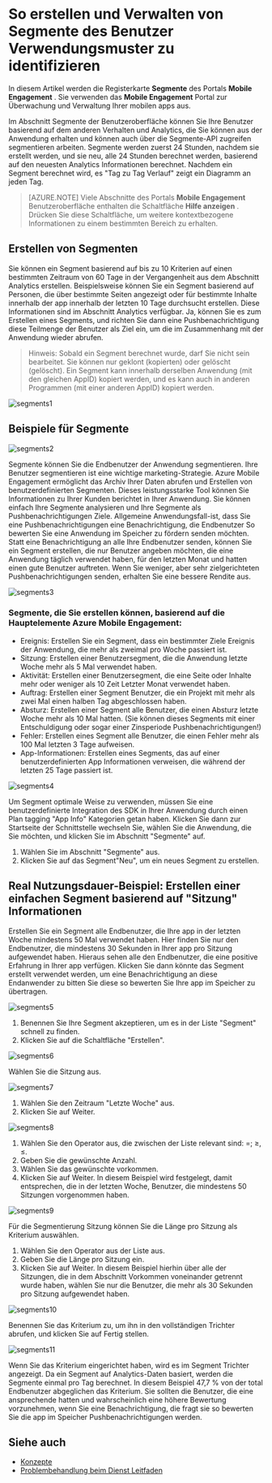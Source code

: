 <properties 
   pageTitle="Azure mobilen Engagement Benutzeroberfläche - Segmente" 
   description="Informationen Sie zum Erstellen und Verwalten von Segmente des Benutzer Verwendungsmuster mit Azure Mobile Engagement zu identifizieren" 
   services="mobile-engagement" 
   documentationCenter="" 
   authors="piyushjo" 
   manager="dwrede" 
   editor=""/>

<tags
   ms.service="mobile-engagement"
   ms.devlang="na"
   ms.topic="article"
   ms.tgt_pltfrm="mobile-multiple"
   ms.workload="mobile" 
   ms.date="08/19/2016"
   ms.author="piyushjo"/>

# <a name="how-to-create-and-manage-segments-of-users-to-identify-usage-patterns"></a>So erstellen und Verwalten von Segmente des Benutzer Verwendungsmuster zu identifizieren

In diesem Artikel werden die Registerkarte **Segmente** des Portals **Mobile Engagement** . Sie verwenden das **Mobile Engagement** Portal zur Überwachung und Verwaltung Ihrer mobilen apps aus.

Im Abschnitt Segmente der Benutzeroberfläche können Sie Ihre Benutzer basierend auf dem anderen Verhalten und Analytics, die Sie können aus der Anwendung erhalten und können auch über die Segmente-API zugreifen segmentieren arbeiten. Segmente werden zuerst 24 Stunden, nachdem sie erstellt werden, und sie neu, alle 24 Stunden berechnet werden, basierend auf den neuesten Analytics Informationen berechnet. Nachdem ein Segment berechnet wird, es "Tag zu Tag Verlauf" zeigt ein Diagramm an jeden Tag.


>[AZURE.NOTE] Viele Abschnitte des Portals **Mobile Engagement** Benutzeroberfläche enthalten die Schaltfläche **Hilfe anzeigen** . Drücken Sie diese Schaltfläche, um weitere kontextbezogene Informationen zu einem bestimmten Bereich zu erhalten.

## <a name="create-segments"></a>Erstellen von Segmenten
Sie können ein Segment basierend auf bis zu 10 Kriterien auf einen bestimmten Zeitraum von 60 Tage in der Vergangenheit aus dem Abschnitt Analytics erstellen. Beispielsweise können Sie ein Segment basierend auf Personen, die über bestimmte Seiten angezeigt oder für bestimmte Inhalte innerhalb der app innerhalb der letzten 10 Tage durchsucht erstellen. Diese Informationen sind im Abschnitt Analytics verfügbar. Ja, können Sie es zum Erstellen eines Segments, und richten Sie dann eine Pushbenachrichtigung diese Teilmenge der Benutzer als Ziel ein, um die im Zusammenhang mit der Anwendung wieder abrufen. 
 
> Hinweis: Sobald ein Segment berechnet wurde, darf Sie nicht sein bearbeitet. Sie können nur geklont (kopierten) oder gelöscht (gelöscht). Ein Segment kann innerhalb derselben Anwendung (mit den gleichen AppID) kopiert werden, und es kann auch in anderen Programmen (mit einer anderen AppID) kopiert werden. 
 
 ![segments1][35] 

## <a name="examples-segments"></a>Beispiele für Segmente
 ![segments2][36]

Segmente können Sie die Endbenutzer der Anwendung segmentieren.
Ihre Benutzer segmentieren ist eine wichtige marketing-Strategie. Azure Mobile Engagement ermöglicht das Archiv Ihrer Daten abrufen und Erstellen von benutzerdefinierten Segmenten. Dieses leistungsstarke Tool können Sie Informationen zu Ihrer Kunden berichtet in Ihrer Anwendung. Sie können einfach Ihre Segmente analysieren und Ihre Segmente als Pushbenachrichtigungen Ziele.
Allgemeine Anwendungsfall-ist, dass Sie eine Pushbenachrichtigungen eine Benachrichtigung, die Endbenutzer So bewerten Sie eine Anwendung im Speicher zu fördern senden möchten. Statt eine Benachrichtigung an alle Ihre Endbenutzer senden, können Sie ein Segment erstellen, die nur Benutzer angeben möchten, die eine Anwendung täglich verwendet haben, für den letzten Monat und hatten einen gute Benutzer auftreten. Wenn Sie weniger, aber sehr zielgerichteten Pushbenachrichtigungen senden, erhalten Sie eine bessere Rendite aus.
 
 ![segments3][37]

### <a name="segments-you-can-create-based-on-the-major-azure-mobile-engagement-elements"></a>Segmente, die Sie erstellen können, basierend auf die Hauptelemente Azure Mobile Engagement:
- Ereignis: Erstellen Sie ein Segment, dass ein bestimmter Ziele Ereignis der Anwendung, die mehr als zweimal pro Woche passiert ist. 
- Sitzung: Erstellen einer Benutzersegment, die die Anwendung letzte Woche mehr als 5 Mal verwendet haben.
- Aktivität: Erstellen einer Benutzersegment, die eine Seite oder Inhalte mehr oder weniger als 10 Zeit Letzter Monat verwendet haben.
- Auftrag: Erstellen einer Segment Benutzer, die ein Projekt mit mehr als zwei Mal einen halben Tag abgeschlossen haben.
- Absturz: Erstellen einer Segment alle Benutzer, die einen Absturz letzte Woche mehr als 10 Mal hatten. (Sie können dieses Segments mit einer Entschuldigung oder sogar einer Zinsperiode Pushbenachrichtigungen!)
- Fehler: Erstellen eines Segment alle Benutzer, die einen Fehler mehr als 100 Mal letzten 3 Tage aufweisen.
- App-Informationen: Erstellen eines Segments, das auf einer benutzerdefinierten App Informationen verweisen, die während der letzten 25 Tage passiert ist.
 
 ![segments4][38]

Um Segment optimale Weise zu verwenden, müssen Sie eine benutzerdefinierte Integration des SDK in Ihrer Anwendung durch einen Plan tagging "App Info" Kategorien getan haben.
Klicken Sie dann zur Startseite der Schnittstelle wechseln Sie, wählen Sie die Anwendung, die Sie möchten, und klicken Sie im Abschnitt "Segmente" auf.

1. Wählen Sie im Abschnitt "Segmente" aus.
2. Klicken Sie auf das Segment"Neu", um ein neues Segment zu erstellen.

## <a name="real-life-example-create-a-simple-segment-based-on-session-information"></a>Real Nutzungsdauer-Beispiel: Erstellen einer einfachen Segment basierend auf "Sitzung" Informationen
Erstellen Sie ein Segment alle Endbenutzer, die Ihre app in der letzten Woche mindestens 50 Mal verwendet haben. Hier finden Sie nur den Endbenutzer, die mindestens 30 Sekunden in Ihrer app pro Sitzung aufgewendet haben. Hieraus sehen alle den Endbenutzer, die eine positive Erfahrung in Ihrer app verfügen. Klicken Sie dann könnte das Segment erstellt verwendet werden, um eine Benachrichtigung an diese Endanwender zu bitten Sie diese so bewerten Sie Ihre app im Speicher zu übertragen.
 
 ![segments5][39]

1. Benennen Sie Ihre Segment akzeptieren, um es in der Liste "Segment" schnell zu finden.
2. Klicken Sie auf die Schaltfläche "Erstellen".
 
 ![segments6][40]

Wählen Sie die Sitzung aus.
 
 ![segments7][41]

1. Wählen Sie den Zeitraum "Letzte Woche" aus.
2. Klicken Sie auf Weiter.
 
 ![segments8][42]

1. Wählen Sie den Operator aus, die zwischen der Liste relevant sind: =; ≥, ≤.
2. Geben Sie die gewünschte Anzahl.
3. Wählen Sie das gewünschte vorkommen. 
4. Klicken Sie auf Weiter.
In diesem Beispiel wird festgelegt, damit entsprechen, die in der letzten Woche, Benutzer, die mindestens 50 Sitzungen vorgenommen haben.
 
 ![segments9][43]

Für die Segmentierung Sitzung können Sie die Länge pro Sitzung als Kriterium auswählen.

1. Wählen Sie den Operator aus der Liste aus.
2. Geben Sie die Länge pro Sitzung ein.
3. Klicken Sie auf Weiter.
In diesem Beispiel hierhin über alle der Sitzungen, die in dem Abschnitt Vorkommen voneinander getrennt wurde haben, wählen Sie nur die Benutzer, die mehr als 30 Sekunden pro Sitzung aufgewendet haben.
 
 ![segments10][44]

Benennen Sie das Kriterium zu, um ihn in den vollständigen Trichter abrufen, und klicken Sie auf Fertig stellen.
 
 ![segments11][45]

Wenn Sie das Kriterium eingerichtet haben, wird es im Segment Trichter angezeigt.
Da ein Segment auf Analytics-Daten basiert, werden die Segmente einmal pro Tag berechnet.
In diesem Beispiel 47,7 % von der total Endbenutzer abgeglichen das Kriterium. Sie sollten die Benutzer, die eine ansprechende hatten und wahrscheinlich eine höhere Bewertung vorzunehmen, wenn Sie eine Benachrichtigung, die fragt sie so bewerten Sie die app im Speicher Pushbenachrichtigungen werden.


## <a name="see-also"></a>Siehe auch

- [Konzepte][Link 6]
- [Problembehandlung beim Dienst Leitfaden][Link 24]

<!--Image references-->
[1]: ./media/mobile-engagement-user-interface-navigation/navigation1.png
[2]: ./media/mobile-engagement-user-interface-home/home1.png
[3]: ./media/mobile-engagement-user-interface-home/home2.png
[4]: ./media/mobile-engagement-user-interface-home/home3.png
[5]: ./media/mobile-engagement-user-interface-home/home4.png
[6]: ./media/mobile-engagement-user-interface-home/home5.png
[7]: ./media/mobile-engagement-user-interface-my-account/myaccount1.png
[8]: ./media/mobile-engagement-user-interface-my-account/myaccount2.png
[9]: ./media/mobile-engagement-user-interface-my-account/myaccount3.png
[10]: ./media/mobile-engagement-user-interface-analytics/analytics1.png
[11]: ./media/mobile-engagement-user-interface-analytics/analytics2.png
[12]: ./media/mobile-engagement-user-interface-analytics/analytics3.png
[13]: ./media/mobile-engagement-user-interface-analytics/analytics4.png
[14]: ./media/mobile-engagement-user-interface-monitor/monitor1.png
[15]: ./media/mobile-engagement-user-interface-monitor/monitor2.png
[16]: ./media/mobile-engagement-user-interface-monitor/monitor3.png
[17]: ./media/mobile-engagement-user-interface-monitor/monitor4.png
[18]: ./media/mobile-engagement-user-interface-reach/reach1.png
[19]: ./media/mobile-engagement-user-interface-reach/reach2.png
[20]: ./media/mobile-engagement-user-interface-reach-campaign/Reach-Campaign1.png
[21]: ./media/mobile-engagement-user-interface-reach-campaign/Reach-Campaign2.png
[22]: ./media/mobile-engagement-user-interface-reach-campaign/Reach-Campaign3.png
[23]: ./media/mobile-engagement-user-interface-reach-campaign/Reach-Campaign4.png
[24]: ./media/mobile-engagement-user-interface-reach-campaign/Reach-Campaign5.png
[25]: ./media/mobile-engagement-user-interface-reach-campaign/Reach-Campaign6.png
[26]: ./media/mobile-engagement-user-interface-reach-campaign/Reach-Campaign7.png
[27]: ./media/mobile-engagement-user-interface-reach-campaign/Reach-Campaign8.png
[28]: ./media/mobile-engagement-user-interface-reach-campaign/Reach-Campaign9.png
[29]: ./media/mobile-engagement-user-interface-reach-criterion/Reach-Criterion1.png
[30]: ./media/mobile-engagement-user-interface-reach-content/Reach-Content1.png
[31]: ./media/mobile-engagement-user-interface-reach-content/Reach-Content2.png
[32]: ./media/mobile-engagement-user-interface-reach-content/Reach-Content3.png
[33]: ./media/mobile-engagement-user-interface-reach-content/Reach-Content4.png
[34]: ./media/mobile-engagement-user-interface-dashboard/dashboard1.png
[35]: ./media/mobile-engagement-user-interface-segments/segments1.png
[36]: ./media/mobile-engagement-user-interface-segments/segments2.png
[37]: ./media/mobile-engagement-user-interface-segments/segments3.png
[38]: ./media/mobile-engagement-user-interface-segments/segments4.png
[39]: ./media/mobile-engagement-user-interface-segments/segments5.png
[40]: ./media/mobile-engagement-user-interface-segments/segments6.png
[41]: ./media/mobile-engagement-user-interface-segments/segments7.png
[42]: ./media/mobile-engagement-user-interface-segments/segments8.png
[43]: ./media/mobile-engagement-user-interface-segments/segments9.png
[44]: ./media/mobile-engagement-user-interface-segments/segments10.png
[45]: ./media/mobile-engagement-user-interface-segments/segments11.png
[46]: ./media/mobile-engagement-user-interface-settings/settings1.png
[47]: ./media/mobile-engagement-user-interface-settings/settings2.png
[48]: ./media/mobile-engagement-user-interface-settings/settings3.png
[49]: ./media/mobile-engagement-user-interface-settings/settings4.png
[50]: ./media/mobile-engagement-user-interface-settings/settings5.png
[51]: ./media/mobile-engagement-user-interface-settings/settings6.png
[52]: ./media/mobile-engagement-user-interface-settings/settings7.png
[53]: ./media/mobile-engagement-user-interface-settings/settings8.png
[54]: ./media/mobile-engagement-user-interface-settings/settings9.png
[55]: ./media/mobile-engagement-user-interface-settings/settings10.png
[56]: ./media/mobile-engagement-user-interface-settings/settings11.png
[57]: ./media/mobile-engagement-user-interface-settings/settings12.png
[58]: ./media/mobile-engagement-user-interface-settings/settings13.png

<!--Link references-->
[Link 1]: mobile-engagement-user-interface.md
[Link 2]: mobile-engagement-troubleshooting-guide.md
[Link 3]: mobile-engagement-how-tos.md
[Link 4]: http://go.microsoft.com/fwlink/?LinkID=525553
[Link 5]: http://go.microsoft.com/fwlink/?LinkID=525554
[Link 6]: http://go.microsoft.com/fwlink/?LinkId=525555
[Link 7]: https://account.windowsazure.com/PreviewFeatures
[Link 8]: https://social.msdn.microsoft.com/Forums/azure/home?forum=azuremobileengagement
[Link 9]: http://azure.microsoft.com/services/mobile-engagement/
[Link 10]: http://azure.microsoft.com/documentation/services/mobile-engagement/
[Link 11]: http://azure.microsoft.com/pricing/details/mobile-engagement/
[Link 12]: mobile-engagement-user-interface-navigation.md
[Link 13]: mobile-engagement-user-interface-home.md
[Link 14]: mobile-engagement-user-interface-my-account.md
[Link 15]: mobile-engagement-user-interface-analytics.md
[Link 16]: mobile-engagement-user-interface-monitor.md
[Link 17]: mobile-engagement-user-interface-reach.md
[Link 18]: mobile-engagement-user-interface-segments.md
[Link 19]: mobile-engagement-user-interface-dashboard.md
[Link 20]: mobile-engagement-user-interface-settings.md
[Link 21]: mobile-engagement-troubleshooting-guide-analytics.md
[Link 22]: mobile-engagement-troubleshooting-guide-apis.md
[Link 23]: mobile-engagement-troubleshooting-guide-push-reach.md
[Link 24]: mobile-engagement-troubleshooting-guide-service.md
[Link 25]: mobile-engagement-troubleshooting-guide-sdk.md
[Link 26]: mobile-engagement-troubleshooting-guide-sr-info.md
[Link 27]: ../mobile-engagement-how-tos-first-push.md
[Link 28]: ../mobile-engagement-how-tos-test-campaign.md
[Link 29]: ../mobile-engagement-how-tos-personalize-push.md
[Link 30]: ../mobile-engagement-how-tos-differentiate-push.md
[Link 31]: ../mobile-engagement-how-tos-schedule-campaign.md
[Link 32]: ../mobile-engagement-how-tos-text-view.md
[Link 33]: ../mobile-engagement-how-tos-web-view.md
 
